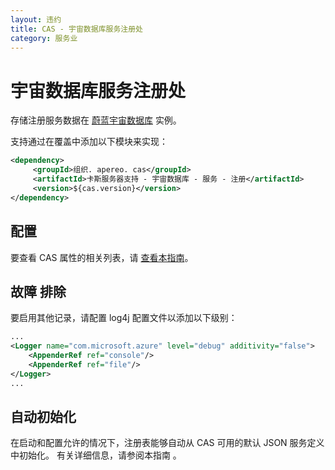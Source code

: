 ```yaml
---
layout: 违约
title: CAS - 宇宙数据库服务注册处
category: 服务业
---
```


# 宇宙数据库服务注册处

存储注册服务数据在 [蔚蓝宇宙数据库](https://docs.microsoft.com/en-us/azure/cosmos-db/introduction) 实例。

支持通过在覆盖中添加以下模块来实现：

```xml
<dependency>
     <groupId>组织. apereo. cas</groupId>
     <artifactId>卡斯服务器支持 - 宇宙数据库 - 服务 - 注册</artifactId>
     <version>${cas.version}</version>
</dependency>
```

## 配置

要查看 CAS 属性的相关列表，请 [查看本指南](../configuration/Configuration-Properties.html#cosmosdb-service-registry)。

## 故障 排除

要启用其他记录，请配置 log4j 配置文件以添加以下级别：

```xml
...
<Logger name="com.microsoft.azure" level="debug" additivity="false">
    <AppenderRef ref="console"/>
    <AppenderRef ref="file"/>
</Logger>
...
```


## 自动初始化

在启动和配置允许的情况下，注册表能够自动从 CAS 可用的默认 JSON 服务定义中初始化。 有关详细信息，请参阅本指南</a> 。</p>
